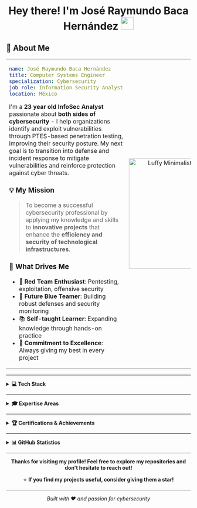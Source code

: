 <div align="center">
  
# Hey there! I'm José Raymundo Baca Hernández <img src="https://media.giphy.com/media/hvRJCLFzcasrR4ia7z/giphy.gif" width="35">

</div>

## 🚀 About Me

<table>
<tr>
<td width="65%">

```yaml
name: José Raymundo Baca Hernández
title: Computer Systems Engineer
specialization: Cybersecurity
job role: Information Security Analyst
location: México
```

I'm a **23 year old InfoSec Analyst** passionate about **both sides of cybersecurity** - I help organizations identify and exploit vulnerabilities through PTES-based penetration testing, improving their security posture. My next goal is to transition into defense and incident response to mitigate vulnerabilities and reinforce protection against cyber threats.

### 💡 My Mission
> To become a successful cybersecurity professional by applying my knowledge and skills to **innovative projects** that enhance the **efficiency and security of technological infrastructures**.

### 🎯 What Drives Me
- 🔴 **Red Team Enthusiast**: Pentesting, exploitation, offensive security
- 🔵 **Future Blue Teamer**: Building robust defenses and security monitoring
- 📚 **Self-taught Learner**: Expanding knowledge through hands-on practice
- 💪 **Commitment to Excellence**: Always giving my best in every project

</td>
<td width="35%">

<div align="center">
  <img src="https://github.com/user-attachments/assets/bcf62664-f248-4204-93b9-9c1ed112f1c3" alt="Luffy Minimalistic Wallpaper" width="300"/>
</div>

</td>
</tr>
</table>

---

<details>
<summary><b>💻 Tech Stack</b></summary>
<br>

<table>
<tr>
<td width="35%">

<div align="center">
  <img src="https://github.com/user-attachments/assets/5d9b86ec-efff-4909-b758-091c8505b743" alt="Zoro Laughing" width="300"/>
</div>

</td>
<td width="65%">

### 🔧 Programming Languages
![Python](https://img.shields.io/badge/Python-3776AB?style=for-the-badge&logo=python&logoColor=white) ![Java](https://img.shields.io/badge/Java-%23ED8B00.svg?style=for-the-badge&logo=openjdk&logoColor=white)  ![C++](https://img.shields.io/badge/C++-00599C?style=for-the-badge&logo=cplusplus&logoColor=white) ![JavaScript](https://img.shields.io/badge/JavaScript-F7DF1E?style=for-the-badge&logo=javascript&logoColor=black) ![PHP](https://img.shields.io/badge/PHP-777BB4?style=for-the-badge&logo=php&logoColor=white)

### 👓 Frameworks & Libraries
![Next.js](https://img.shields.io/badge/Next.js-000000?style=for-the-badge&logo=nextdotjs&logoColor=white) ![React](https://img.shields.io/badge/React-61DAFB?style=for-the-badge&logo=react&logoColor=black) ![Node.js](https://img.shields.io/badge/Node.js-339933?style=for-the-badge&logo=nodedotjs&logoColor=white)

### 📄 Databases & Systems
![MySQL](https://img.shields.io/badge/MySQL-4479A1?style=for-the-badge&logo=mysql&logoColor=white) ![MongoDB](https://img.shields.io/badge/MongoDB-47A248?style=for-the-badge&logo=mongodb&logoColor=white) ![SQLite](https://img.shields.io/badge/SQLite-07405E?style=for-the-badge&logo=sqlite&logoColor=white)

### 🛡️ Security Tools & Frameworks
**🔴 Penetration Testing & Exploitation**

![Metasploit](https://img.shields.io/badge/Metasploit-2596CD?style=for-the-badge&logo=metasploit&logoColor=white) ![Burp Suite](https://img.shields.io/badge/Burp_Suite-FF6633?style=for-the-badge&logo=burp-suite&logoColor=white) ![OWASP ZAP](https://img.shields.io/badge/OWASP_ZAP-000000?style=for-the-badge&logo=owasp&logoColor=white) ![SQLmap](https://img.shields.io/badge/SQLmap-000000?style=for-the-badge&logo=sqlite&logoColor=white) ![John the Ripper](https://img.shields.io/badge/John_the_Ripper-8B0000?style=for-the-badge&logoColor=white) ![Hashcat](https://img.shields.io/badge/Hashcat-FF6600?style=for-the-badge&logoColor=white) ![Hydra](https://img.shields.io/badge/Hydra-2C3E50?style=for-the-badge&logoColor=white) 

**🔍 Network Analysis & Scanning**

![Nmap](https://img.shields.io/badge/Nmap-0E83CD?style=for-the-badge&logo=nmap&logoColor=white) ![Wireshark](https://img.shields.io/badge/Wireshark-1679A7?style=for-the-badge&logo=wireshark&logoColor=white) ![Netcat](https://img.shields.io/badge/Netcat-000000?style=for-the-badge&logoColor=white) ![Masscan](https://img.shields.io/badge/Masscan-4B0082?style=for-the-badge&logoColor=white) ![Aircrack-ng](https://img.shields.io/badge/Aircrack--ng-00B4D8?style=for-the-badge&logoColor=white) ![TCPdump](https://img.shields.io/badge/TCPdump-1B5E20?style=for-the-badge&logoColor=white)

**🌐 Web Security**

![Nikto](https://img.shields.io/badge/Nikto-990000?style=for-the-badge&logoColor=white) ![Dirb](https://img.shields.io/badge/Dirb-4A148C?style=for-the-badge&logoColor=white) ![Gobuster](https://img.shields.io/badge/Gobuster-00695C?style=for-the-badge&logoColor=white) ![WPScan](https://img.shields.io/badge/WPScan-0073AA?style=for-the-badge&logo=wordpress&logoColor=white)


</td>
</tr>
</table>

</details>

---

<details>
<summary><b>🎓 Expertise Areas</b></summary>
<br>

<div align="center">

<table>
<tr>
<td width="50%">

### 🔴 Red Team Operations
- 🎯 Penetration Testing
- 🔍 Vulnerability Research
- 🕵️ Social Engineering
- 🚨 Exploit Development
- 📊 Risk Assessment & Reporting
- 🔓 Password Cracking & Brute Force
- 🌐 Web Application Security
- 📡 Network Reconnaissance

</td>
<td width="50%">

### 🔵 Blue Team Defense
- 🛡️ Security Monitoring & SIEM
- 🔐 Incident Response & Forensics
- 📋 Security Auditing & Compliance
- 🔍 Threat Hunting & Intelligence
- 📈 Log Analysis & Correlation
- 🚀 Security Hardening
- 🔒 Access Control & IAM
- 🛠️ Security Tool Configuration
- 🔥 Firewall & IDS/IPS Management

</td>
</tr>
</table>

</div>

</details>

---

<details>
<summary><b>🏆 Certifications & Achievements</b></summary>
<br>

<div align="center">

### 🎓 CISCO Certifications

| 🏅 Certification | 📅 Date Earned |
|-----------------|----------------|
| **IT Essentials: PC Hardware and Software** | May 2019 |
| **Cybersecurity Essentials** | July 2023 |
| **Junior Cybersecurity Analyst** | September 2024 |
| **Ethical Hacking** | January 2025 |
| **Network Addressing and Basic Troubleshooting** | March 2025 |

### ☁️ Amazon Web Services (AWS)

| 🏅 Certification | 📅 Date Earned |
|-----------------|----------------|
| **AWS Cloud Practitioner Essentials** | May 2025 |

[![Credly Badges](https://img.shields.io/badge/View_My_Badges-Credly-FF6B00?style=for-the-badge&logo=credly&logoColor=white)](https://credly.com/users/raymundobaca)


### 📚 Currently Pursuing
🔴 **Advanced Red Team Tactics & Techniques**

🔵 **SIEM & Security Monitoring Specialist**

☁️ **AWS Security Specialty**

🎯 **OSCP (Offensive Security Certified Professional)**

🛡️ **CEH (Certified Ethical Hacker)**

</div>

</details>

---

<details>
<summary><b>📊 GitHub Statistics</b></summary>
<br>

<div align="center">

![Trophy](https://github-profile-trophy.vercel.app/?username=RaymundoBaca&theme=radical&no-frame=true&no-bg=false&margin-w=4&row=1)

![GitHub Stats](https://github-readme-stats.vercel.app/api?username=RaymundoBaca&theme=radical&hide_border=true&include_all_commits=true&count_private=true) ![GitHub Streak](https://github-readme-streak-stats.herokuapp.com/?user=RaymundoBaca&theme=radical&hide_border=true)

![Top Languages](https://github-readme-stats.vercel.app/api/top-langs/?username=RaymundoBaca&theme=radical&hide_border=true&include_all_commits=true&count_private=true&layout=compact)

</div>

</details>

---

<div align="center">

**Thanks for visiting my profile! Feel free to explore my repositories and don't hesitate to reach out!**

⭐ **If you find my projects useful, consider giving them a star!**

</div>

---

<div align="center">

*Built with ❤️ and passion for cybersecurity*

</div>
